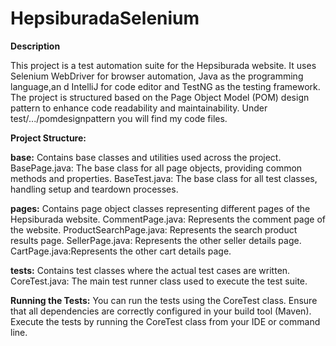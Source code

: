 # HepsiburadaSelenium

**Description**


This project is a test automation suite for the Hepsiburada website. It uses Selenium WebDriver for browser automation, Java as the programming language,an d IntelliJ for code editor and TestNG as the testing framework. The project is structured based on the Page Object Model (POM) design pattern to enhance code readability and maintainability.
Under test/.../pomdesignpattern you will find my code files.



**Project Structure:**


**base:** Contains base classes and utilities used across the project.
BasePage.java: The base class for all page objects, providing common methods and properties.
BaseTest.java: The base class for all test classes, handling setup and teardown processes.

**pages:** Contains page object classes representing different pages of the Hepsiburada website.
CommentPage.java: Represents the comment page of the website.
ProductSearchPage.java: Represents the search product results page.
SellerPage.java: Represents the other seller details page.
CartPage.java:Represents the other cart details page.

**tests:** Contains test classes where the actual test cases are written.
CoreTest.java: The main test runner class used to execute the test suite.


**Running the Tests:**
You can run the tests using the CoreTest class. Ensure that all dependencies are correctly configured in your build tool (Maven). Execute the tests by running the CoreTest class from your IDE or command line.

